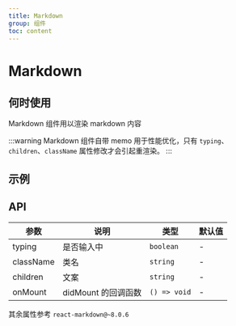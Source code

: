 ```yaml
---
title: Markdown
group: 组件
toc: content
---
```


# Markdown

## 何时使用

Markdown 组件用以渲染 markdown 内容

:::warning
Markdown 组件自带 memo 用于性能优化，只有 `typing`、`children`、`className` 属性修改才会引起重渲染。
:::

## 示例

<code src="./demos/markdown.tsx" title="基本使用" description="markdown 组件默认内置组件"></code>

## API

| 参数      | 说明                | 类型         | 默认值 |
| --------- | ------------------- | ------------ | ------ |
| typing    | 是否输入中          | `boolean`    | -      |
| className | 类名                | `string`     | -      |
| children  | 文案                | `string`     | -      |
| onMount   | didMount 的回调函数 | `() => void` | -      |

其余属性参考 `react-markdown@~8.0.6`
